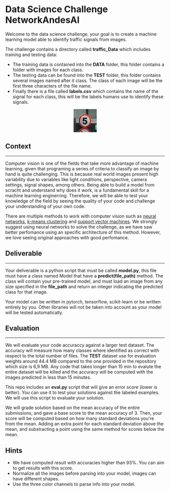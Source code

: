# Data Science Challenge NetworkAndesAI

Welcome to the data science challenge, your goal is to create a machine learning model able to identify traffic signals from images. 

The challenge contains a directory called **traffic_Data** which includes training and testing data:
- The training data is contained into the **DATA** folder, this folder contains a folder with images for each class.
- The testing data can be found into the **TEST** folder, this folder contains several images named after it class. The class of each image will be the first three characters of the file name. 
- Finally there is a file called **labels.csv** which contains the name of the signal for each class, this will be the labels humans use to identify these signals. 

<p align="center">
  <img src="./traffic_Data/TEST/000_1_0007_1_j.png" />
</p>

## Context 
------
Computer vision is one of the fields that take more advantage of machine learning, given that programing a series of criteria to classify an image by hand is quite challenging. This is because real world images present high variability due to variables like light conditions, perspective, camera settings, signal shapes, among others. Being able to build a model from scracht and understand why does it work, is a fundamental skill for a machine learning enginerring. Therefore, we will be able to test your knowledge of the field by seeing the quality of your code and challenge your understanding of your own code. 

There are multiple methods to work with computer vision such as [neural networks](https://www.investopedia.com/terms/n/neuralnetwork.asp#:~:text=A%20neural%20network%20is%20a,organic%20or%20artificial%20in%20nature), [k-means clustering](https://en.wikipedia.org/wiki/K-means_clustering) and [support vector machines](https://en.wikipedia.org/wiki/Support-vector_machine). We strongly suggest using neural networks to solve the challenge, as we have saw better perfomance using an specific architecture of this method. However, we love seeing original approaches with good perfomance. 

## Deliverable
------
Your deliverable is a python script that must be called **model.py**, this file must have a class named Model that have a **predict(file_path)** method. The class will contain your pre-trained model, and must load an image from any size specified in the **file_path** and return an integer indicating the predicted class for that image. 

Your model can be written in pytorch, tensorflow, scikit-learn or be written entirely by you. Other libraries will not be taken into account as your model will be tested automatically. 

## Evaluation
-----
We will evaluate your code accuraccy against a larger test dataset. The accuracy will measure how many classes where identified as correct with respect to the total number of files. The **TEST** dataset use for evaluation weights around 44.4 MB compared to the one provided in the repository which size is 6,9 MB. Any code that takes longer than 15 min to evalute the entire dataset will be killed and the accuracy will be computed with the images predicted in less than 15 minutes.

This repo includes an **eval.py** script that will give an error score (lower is better). You can use it to test your
solutions against the labeled examples. We will use this script to evaluate your solution. 

We will grade solution based on the mean accuracy of the entire submissions, and gave a base score to the mean accuracy of 3. Then, your score will be computed based on how many standard deviations you're from the mean. Adding an extra point for each standard deviation above the mean, and substracting a point using the same method for scores below the mean.

Hints
------
- We have computed result with accuracies higher than 93%. You can aim to get results with this score. 
- Normalize all the images before parsing into your model, images can have different shapes.
- Use the three color channels to parse info into your model.

